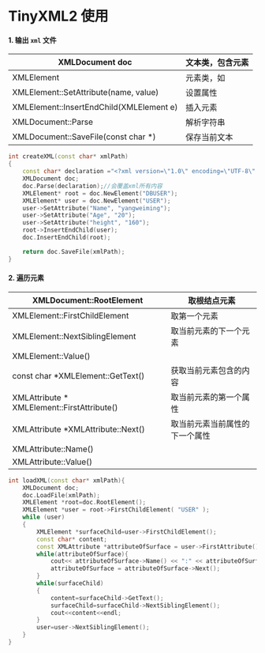 # TinyXML2 使用

#### 1. 输出 `xml` 文件

| XMLDocument doc                          | 文本类，包含元素  |
| ---------------------------------------- | ----------------- |
| XMLElement                               | 元素类，如 <root> |
| XMLElement::SetAttribute(name, value)    | 设置属性          |
| XMLElement::InsertEndChild(XMLElement e) | 插入元素          |
| XMLDocument::Parse                       | 解析字符串        |
| XMLDocument::SaveFile(const char *)      | 保存当前文本      |

```C++
int createXML(const char* xmlPath)
{
    const char* declaration ="<?xml version=\"1.0\" encoding=\"UTF-8\" standalone=\"no\"?>";
    XMLDocument doc;
    doc.Parse(declaration);//会覆盖xml所有内容
    XMLElement* root = doc.NewElement("DBUSER");
    XMLElement* user = doc.NewElement("USER");
    user->SetAttribute("Name", "yangweiming");
    user->SetAttribute("Age", "20");
    user->SetAttribute("height", "160");
    root->InsertEndChild(user);
    doc.InsertEndChild(root);

    return doc.SaveFile(xmlPath);
}
```



#### 2. 遍历元素

| XMLDocument::RootElement                    | 取根结点元素                   |
| ------------------------------------------- | ------------------------------ |
| XMLElement::FirstChildElement               | 取第一个元素                   |
| XMLElement::NextSiblingElement              | 取当前元素的下一个元素         |
| XMLElement::Value()                         |                                |
| const char *XMLElement::GetText()           | 获取当前元素包含的内容         |
| XMLAttribute * XMLElement::FirstAttribute() | 取当前元素的第一个属性         |
| XMLAttribute *XMLAttribute::Next()          | 取当前元素当前属性的下一个属性 |
| XMLAttribute::Name()                        |                                |
| XMLAttribute::Value()                       |                                |

```C++
int loadXML(const char* xmlPath){
    XMLDocument doc;
    doc.LoadFile(xmlPath);
    XMLElement *root=doc.RootElement();
    XMLElement *user = root->FirstChildElement( "USER" );
    while (user)
    {
        XMLElement *surfaceChild=user->FirstChildElement();
        const char* content;
        const XMLAttribute *attributeOfSurface = user->FirstAttribute();
        while(attributeOfSurface){
            cout<< attributeOfSurface->Name() << ":" << attributeOfSurface->Value() << endl;
            attributeOfSurface = attributeOfSurface->Next();
        }
        while(surfaceChild)
        {
            content=surfaceChild->GetText();
            surfaceChild=surfaceChild->NextSiblingElement();
            cout<<content<<endl;
        }
        user=user->NextSiblingElement();
    }
}
```

